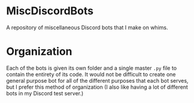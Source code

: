 # MiscDiscordBots
A repository of miscellaneous Discord bots that I make on whims.

# Organization
Each of the bots is given its own folder and a single master `.py` file to contain the entirety of its code.  It would not be difficult to create one general purpose bot for all of the different purposes that each bot serves, but I prefer this method of organization (I also like having a lot of different bots in my Discord test server.)
